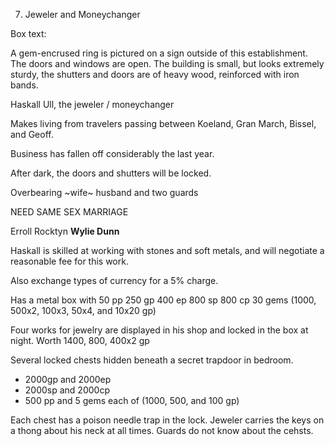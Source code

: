 7. Jeweler and Moneychanger

Box text:

A gem-encrused ring is pictured on a sign outside of this establishment.
The doors and windows are open. The building is small, but looks
extremely sturdy, the shutters and doors are of heavy wood, reinforced
with iron bands.


Haskall Ull, the jeweler / moneychanger

Makes living from travelers passing between Koeland, Gran March,
Bissel, and Geoff.

Business has fallen off considerably the last year.

After dark, the doors and shutters will be locked.

Overbearing ~wife~ husband and two guards

NEED SAME SEX MARRIAGE

Erroll Rocktyn
**Wylie Dunn**

Haskall is skilled at working with stones and soft metals, and will
negotiate a reasonable fee for this work.

Also exchange types of currency for a 5% charge.

Has a metal box with
  50 pp
  250 gp
  400 ep
  800 sp
  800 cp
   30 gems  (1000, 500x2, 100x3, 50x4, and 10x20 gp)

Four works for jewelry are displayed in his shop and locked in the box
at night.  Worth 1400, 800, 400x2 gp

Several locked chests hidden beneath a secret trapdoor in bedroom.
- 2000gp and 2000ep
- 2000sp and 2000cp
- 500 pp and 5 gems each of (1000, 500, and 100  gp)

Each chest has a poison needle trap in the lock.
Jeweler carries the keys on a thong about his neck at all times.
Guards do not know about the cehsts.
